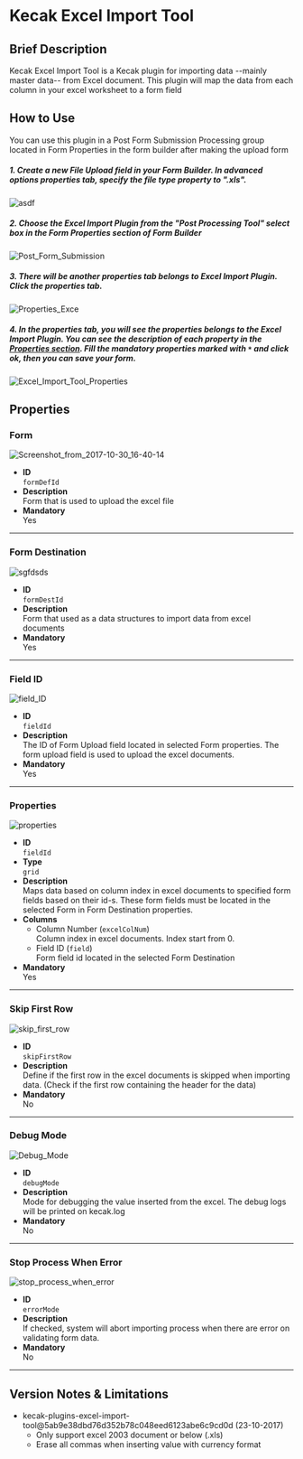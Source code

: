 # Kecak Excel Import Tool




## Brief Description
Kecak Excel Import Tool is a Kecak plugin for importing data --mainly master data-- from Excel document. This plugin will map the data from each column in your excel worksheet to a form field 



## How to Use
You can use this plugin in a Post Form Submission Processing group located in Form Properties in the form builder after making the upload form

##### 1. Create a new File Upload field in your Form Builder. In advanced options properties tab, specify the file type property to ".xls".
![asdf](/uploads/e88560c1a49fb974c43ad5277063c7e1/asdf.PNG)

##### 2. Choose the Excel Import Plugin from the "Post Processing Tool" select box in the Form Properties section of Form Builder
![Post_Form_Submission](/uploads/605defa48a584cfb34d9eae25429fdbf/Post_Form_Submission.PNG)

##### 3. There will be another properties tab belongs to Excel Import Plugin. Click the properties tab.
![Properties_Exce](/uploads/c6f344c519a6bad53294fa9a983090f6/Properties_Exce.PNG)

##### 4. In the properties tab, you will see the properties belongs to the Excel Import Plugin. You can see the description of each property in the [Properties section](#properties). Fill the mandatory properties marked with `*` and click ok, then you can save your form.
![Excel_Import_Tool_Properties](/uploads/c4afba549e20a26687cc73bf6508e20e/Excel_Import_Tool_Properties.PNG)




## <a name="properties"></a> Properties

### Form
![Screenshot_from_2017-10-30_16-40-14](/uploads/cfc40ba78ae186e735d1c63dadbfbdbd/Screenshot_from_2017-10-30_16-40-14.PNG "Form Property")
- **ID**    
    `formDefId`  
- **Description**  
    Form that is used to upload the excel file  
- **Mandatory**  
    Yes

--------

### Form Destination
![sgfdsds](/uploads/a1c33c52705930f9476f101ccb699e2a/sgfdsds.PNG)
- **ID**  
    `formDestId`
- **Description**  
    Form that used as a data structures to import data from excel documents  
- **Mandatory**  
    Yes

---------

### Field ID
![field_ID](/uploads/2e4f36ce869aab3bf2b7100d6c9886ee/field_ID.PNG)

- **ID**  
    `fieldId`  
- **Description**  
    The ID of Form Upload field located in selected Form properties. The form upload field is used to upload the excel documents.  
- **Mandatory**  
    Yes

---------

### Properties
![properties](/uploads/c9728fce2df841b36beabb8518b1c9a1/properties.PNG)

- **ID**  
    `fieldId`  
- **Type**  
    `grid`  
- **Description**  
    Maps data based on column index in excel documents to specified form fields based on their id-s. These form fields must be located in the selected Form in Form Destination properties.  
- **Columns**  
    - Column Number (`excelColNum`)  
         Column index in excel documents. Index start from 0.  
    - Field ID  (`field`)  
         Form field id located in the selected Form Destination  
- **Mandatory**  
    Yes

---------

### Skip First Row
![skip_first_row](/uploads/39d2a41ef7b9b27c3c7da2cc723fd8df/skip_first_row.PNG)

- **ID**  
    `skipFirstRow`
- **Description**  
    Define if the first row in the excel documents is skipped when importing data. (Check if the first row containing the header for the data)
- **Mandatory**  
    No

---------

### Debug Mode
![Debug_Mode](/uploads/7faa5e043e9f7651c794f0ae184c848b/Debug_Mode.PNG)

- **ID**  
     `debugMode`
- **Description**  
    Mode for debugging the value inserted from the excel. The debug logs will be printed on kecak.log
- **Mandatory**  
    No

---------

### Stop Process When Error
![stop_process_when_error](/uploads/ffd6cf4daa9fa35df9562384fb8001e8/stop_process_when_error.PNG)

- **ID**  
    `errorMode`
- **Description**  
    If checked, system will abort importing process when there are error on validating form data.
- **Mandatory**  
    No

---------


## Version Notes & Limitations
- kecak-plugins-excel-import-tool@5ab9e38dbd76d352b78c048eed6123abe6c9cd0d (23-10-2017)
   - Only support excel 2003 document or below (.xls)
   - Erase all commas when inserting value with currency format
